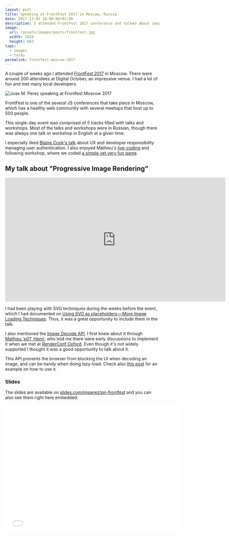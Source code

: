 ```yaml
---
layout: post
title: Speaking at FrontFest 2017 in Moscow, Russia
date: 2017-12-03 18:00:00+01:00
description: I attended FrontFest 2017 conference and talked about image performance, lazy-loading, placeholders and creative SVGs.
image:
  url: /assets/images/posts/frontfest.jpg
  width: 1024
  height: 683
tags:
  - images
  - talks
permalink: frontfest-moscow-2017
---
```


A couple of weeks ago I attended [FrontFest 2017](https://2017.frontfest.ru/) in Moscow. There were around 200 attendees at Digital October, an impressive venue. I had a lot of fun and met many local developers.

<img
    src="https://res.cloudinary.com/jmperez/image/upload/w_auto:100:684,f_auto,c_scale/v1512318752/frontfest/frontfest-01.jpg"
    sizes="(max-width: 768px) 100vw, 684px" alt="Jose M. Perez speaking at Frontfest Moscow 2017" />

<!-- more -->

FrontFest is one of the several JS conferences that take place in Moscow, which has a healthy web community with several meetups that host up to 500 people.

This single-day event was comprised of 5 tracks filled with talks and workshops. Most of the talks and workshops were in Russian, though there was always one talk or workshop in English at a given time.

I especially liked [Blaine Cook's talk](https://2017.frontfest.ru/lecture/3/) about UX and developer responsibility managing user authentication. I also enjoyed Mathieu's [live-coding](https://2017.frontfest.ru/lecture/15/) and following workshop, where we coded [a simple yet very fun game](https://github.com/p01/twinStickShooter).

## My talk about "Progressive Image Rendering"

<div class="videoWrapper">
  <iframe width="720" height="405" src="https://www.youtube.com/embed/rmq1iEKsmBc" frameborder="0" allowfullscreen></iframe>
</div>

I had been playing with SVG techniques during the weeks before the event, which I had documented on [Using SVG as placeholders — More Image Loading Techniques](/svg-placeholders/). Thus, it was a great opportunity to include them in the talk.

I also mentioned the [Image Decode API](https://www.chromestatus.com/feature/5637156160667648). I first knew about it through [Mathieu 'p01' Henri](https://twitter.com/p01/), who told me there were early discussions to implement it when we met at [RenderConf Oxford](/render-conf-oxford-2017). Even though it's not widely supported I thought it was a good opportunity to talk about it.

This API prevents the browser from blocking the UI when decoding an image, and can be handy when doing lazy-load. Check also [this post](https://medium.com/dailyjs/image-loading-with-image-decode-b03652e7d2d2) for an example on how to use it.



### Slides
The slides are available on [slides.com/jmperez/pir-frontfest](https://slides.com/jmperez/pir-frontfest) and you can also see them right here embedded:

<div class="videoWrapper">
<iframe src="//slides.com/jmperez/pir-frontfest/embed" width="576" height="420" scrolling="no" frameborder="0" webkitallowfullscreen mozallowfullscreen allowfullscreen></iframe>
</div>
